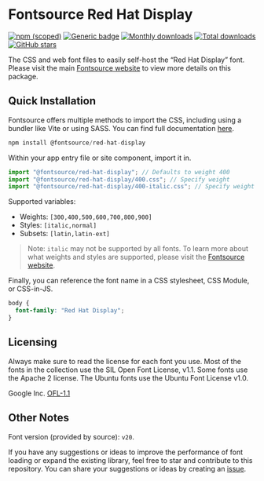 # Fontsource Red Hat Display

[![npm (scoped)](https://img.shields.io/npm/v/@fontsource/red-hat-display?color=brightgreen)](https://www.npmjs.com/package/@fontsource/red-hat-display) [![Generic badge](https://img.shields.io/badge/fontsource-passing-brightgreen)](https://github.com/fontsource/fontsource) [![Monthly downloads](https://badgen.net/npm/dm/@fontsource/red-hat-display)](https://github.com/fontsource/fontsource) [![Total downloads](https://badgen.net/npm/dt/@fontsource/red-hat-display)](https://github.com/fontsource/fontsource) [![GitHub stars](https://img.shields.io/github/stars/fontsource/fontsource.svg?style=social&label=Star)](https://github.com/fontsource/fontsource/stargazers)

The CSS and web font files to easily self-host the “Red Hat Display” font. Please visit the main [Fontsource website](https://fontsource.org/fonts/red-hat-display) to view more details on this package.

## Quick Installation

Fontsource offers multiple methods to import the CSS, including using a bundler like Vite or using SASS. You can find full documentation [here](https://fontsource.org/docs/getting-started/introduction).

```javascript
npm install @fontsource/red-hat-display
```

Within your app entry file or site component, import it in.

```javascript
import "@fontsource/red-hat-display"; // Defaults to weight 400
import "@fontsource/red-hat-display/400.css"; // Specify weight
import "@fontsource/red-hat-display/400-italic.css"; // Specify weight and style
```

Supported variables:
- Weights: `[300,400,500,600,700,800,900]`
- Styles: `[italic,normal]`
- Subsets: `[latin,latin-ext]`

> Note: `italic` may not be supported by all fonts. To learn more about what weights and styles are supported, please visit the [Fontsource website](https://fontsource.org/fonts/red-hat-display).

Finally, you can reference the font name in a CSS stylesheet, CSS Module, or CSS-in-JS.

```css
body {
  font-family: "Red Hat Display";
}
```

## Licensing
Always make sure to read the license for each font you use. Most of the fonts in the collection use the SIL Open Font License, v1.1. Some fonts use the Apache 2 license. The Ubuntu fonts use the Ubuntu Font License v1.0.

Google Inc.
[OFL-1.1](http://scripts.sil.org/OFL)

## Other Notes
Font version (provided by source): `v20`.

If you have any suggestions or ideas to improve the performance of font loading or expand the existing library, feel free to star and contribute to this repository. You can share your suggestions or ideas by creating an [issue](https://github.com/fontsource/fontsource/issues).